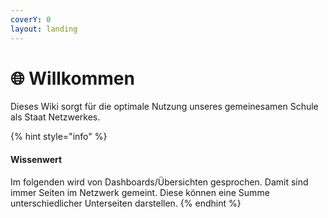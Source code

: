 ```yaml
---
coverY: 0
layout: landing
---
```


# 🌐 Willkommen

Dieses Wiki sorgt für die optimale Nutzung unseres gemeinesamen Schule als Staat Netzwerkes.

{% hint style="info" %}
#### Wissenwert

Im folgenden wird von Dashboards/Übersichten gesprochen. Damit sind immer Seiten im Netzwerk gemeint. Diese können eine Summe unterschiedlicher Unterseiten darstellen.
{% endhint %}
